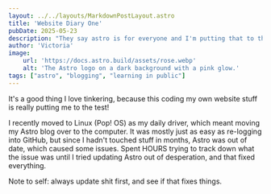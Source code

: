 ```yaml
---
layout: ../../layouts/MarkdownPostLayout.astro
title: 'Website Diary One'
pubDate: 2025-05-23
description: "They say astro is for everyone and I'm putting that to the test."
author: 'Victoria'
image:
    url: 'https://docs.astro.build/assets/rose.webp'
    alt: 'The Astro logo on a dark background with a pink glow.'
tags: ["astro", "blogging", "learning in public"]
---
```

It's a good thing I love tinkering, because this coding my own website stuff is really putting me to the test!

I recently moved to Linux (Pop! OS) as my daily driver, which meant moving my Astro blog over to the computer. It was mostly just as easy as re-logging into GitHub, but since I hadn't touched stuff in months, Astro was out of date, which caused some issues. Spent HOURS trying to track down what the issue was until I tried updating Astro out of desperation, and that fixed everything.

Note to self: always update shit first, and see if that fixes things.
